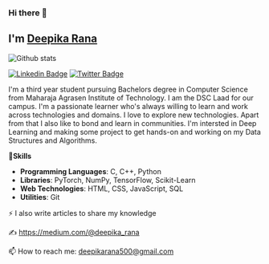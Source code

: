 ### Hi there 👋

<!--
**deepika-rana/deepika-rana** is a ✨ _special_ ✨ repository because its `README.md` (this file) appears on your GitHub profile.

Here are some ideas to get you started:

- 🔭 I’m currently working on ...
- 🌱 I’m currently learning ...
- 👯 I’m looking to collaborate on ...
- 🤔 I’m looking for help with ...
- 💬 Ask me about ...

- 😄 Pronouns: ...
- ⚡ Fun fact: ...
-->

## I'm [Deepika Rana](https://github.com/deepika-rana)

![Github stats](https://github-readme-stats.vercel.app/api?username=deepika-rana&show_icons=true&hide_border=true)

[![Linkedin Badge](https://img.shields.io/badge/-LinkedIn-0e76a8?style=flat-square&logo=Linkedin&logoColor=white)](https://linkedin.com/in/deepika-rana)
[![Twitter Badge](https://img.shields.io/badge/-Twitter-00acee?style=flat-square&logo=Twitter&logoColor=white)](https://twitter.com/deepika_rana_)


I'm a third year student pursuing Bachelors degree in Computer Science from Maharaja Agrasen Institute of Technology. I am the DSC Laad for our campus. I'm a passionate learner who's always willing to learn and work across technologies and domains. I love to explore new technologies. Apart from that I also like to bond and learn in communities. I'm intersted in Deep Learning and making some project to get hands-on and working on my Data Structures and Algorithms.

    
🔭**Skills**

- **Programming Languages**: C, C++, Python
- **Libraries**: PyTorch, NumPy, TensorFlow, Scikit-Learn
- **Web Technologies**: HTML, CSS, JavaScript, SQL
- **Utilities**: Git

⚡  I also write articles to share my knowledge

✍ https://medium.com/@deepika_rana

📫 How to reach me: deepikarana500@gmail.com
